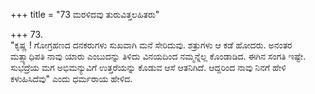 +++
title = "73 ಮರಳಿದವು ತುರುವಿತ್ತಲಹಿತರು"

+++
73.   
"ಕೃಷ್ಣ ! ಗೋಗ್ರಹಣದ ದನಕರುಗಳು ಸುಖವಾಗಿ ಮನೆ ಸೇರಿದುವು. ಶತ್ರುಗಳು ಆ ಕಡೆ ಹೋದರು. ಅನಂತರ ಮತ್ಸ್ಯಾಧಿಪತಿ ನಾವು ಯಾರು ಎಂಬುದನ್ನು ತಿಳಿದು ವಿನಯದಿಂದ ನಮ್ಮನ್ನೆಲ್ಲ ಕೊಂಡಾಡಿದ. ಈಗಿನ ಸಂಗತಿ ಇಷ್ಟೇ. ಸುಭದ್ರೆಯ ಮಗ ಅಭಿಮನ್ಯುವಿಗೆ ಉತ್ತರೆಯನ್ನು ಕೊಡುವ ಆಸೆ ಆತನಿಗಿದೆ. ಆದ್ದರಿಂದ ನಾವು ನಿನಗೆ ಹೇಳಿ ಕಳುಹಿಸಿದೆವು" ಎಂದು ಧರ್ಮರಾಯ ಹೇಳಿದ.